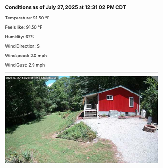 ### Conditions as of July 27, 2025 at 12:31:02 PM CDT 

Temperature: 91.50 &deg;F

Feels like: 91.50 &deg;F

Humidity: 67%

Wind Direction: S

Windspeed: 2.0 mph

Wind Gust: 2.9 mph

---

<img src="./images/latest.jpeg"/>


